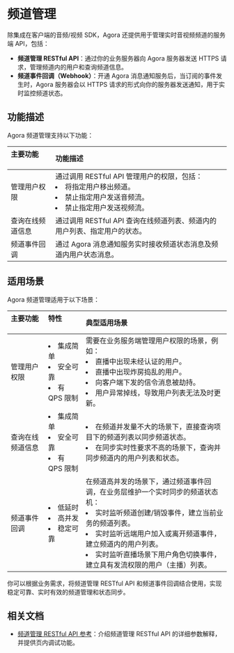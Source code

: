 # 频道管理

除集成在客户端的音频/视频 SDK，Agora 还提供用于管理实时音视频频道的服务端 API，包括：

- **频道管理 RESTful API**：通过你的业务服务器向 Agora 服务器发送 HTTPS 请求，管理频道内的用户和查询频道信息。
- **频道事件回调（Webhook）**：开通 Agora 消息通知服务后，当订阅的事件发生时，Agora 服务器会以 HTTPS 请求的形式向你的服务器发送通知，用于实时监控频道状态。

## 功能描述

Agora 频道管理支持以下功能：

| 主要功能   &nbsp; &nbsp; &nbsp; &nbsp;      | 功能描述                                                     |
| :--------------- | :----------------------------------------------------------- |
| 管理用户权限     | 通过调用 RESTful API 管理用户的权限，包括：<li>将指定用户移出频道。</li><li>禁止指定用户发送音频流。</li><li>禁止指定用户发送视频流。</li> |
| 查询在线频道信息 | 通过调用 RESTful API 查询在线频道列表、频道内的用户列表、指定用户的状态。 |
| 频道事件回调     | 通过 Agora 消息通知服务实时接收频道状态消息及频道内用户状态消息。 |

## 适用场景

Agora 频道管理适用于以下场景：

| 主要功能  &nbsp; &nbsp; &nbsp;        | 特性 &nbsp; &nbsp; &nbsp; &nbsp; &nbsp; &nbsp;  &nbsp; &nbsp;                | 典型适用场景                                                 |
| :--------------- | :-------------------------- | :----------------------------------------------------------- |
| 管理用户权限     | <li>集成简单</li><li>安全可靠</li><li>有 QPS 限制</li> | 需要在业务服务端管理用户权限的场景，例如：<li>直播中出现未经认证的用户。</li><Li>直播中出现炸房捣乱的用户。</li><li>向客户端下发的信令消息被劫持。</li><li>用户异常掉线，导致用户列表无法及时更新。</li> |
| 查询在线频道信息 | <li>集成简单</li><li>安全可靠</li><li>有 QPS 限制</li> | <li>在频道并发量不大的场景下，直接查询项目下的频道列表以同步频道状态。</li><li>在同步实时性要求不高的场景下，查询并同步频道内的用户列表和状态。</li> |
| 频道事件回调     | <li>低延时</li><li>高并发</li><li>稳定可靠</li> | 在频道高并发的场景下，通过频道事件回调，在业务层维护一个实时同步的频道状态机：<li>实时监听频道创建/销毁事件，建立当前业务的频道列表。</li><li>实时监听远端用户加入或离开频道事件，建立频道内的用户列表。</li><li>实时监听直播场景下用户角色切换事件，建立具有发流权限的用户（主播）列表。</li> |

你可以根据业务需求，将频道管理 RESTful API 和频道事件回调结合使用，实现稳定可靠、实时有效的频道管理和状态同步。

## 相关文档

- [频道管理 RESTful API 参考](https://docs.agora.io/cn/rtc/restfulapi/)：介绍频道管理 RESTful API 的详细参数解释，并提供页内调试功能。
